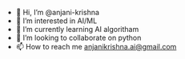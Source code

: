 - 👋 Hi, I’m @anjani-krishna
- 👀 I’m interested in AI/ML
- 🌱 I’m currently learning AI algoritham
- 💞️ I’m looking to collaborate on python
- 📫 How to reach me anjanikrishna.ai@gmail.com

<!---
anjani-krishna/anjani-krishna is a ✨ special ✨ repository because its `README.md` (this file) appears on your GitHub profile.
You can click the Preview link to take a look at your changes.
--->
